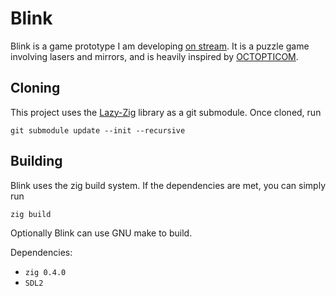 # Blink

Blink is a game prototype I am developing [on
stream](https://www.twitch.tv/stenodyon). It is a puzzle game involving lasers
and mirrors, and is heavily inspired by
[OCTOPTICOM](https://store.steampowered.com/app/943190/OCTOPTICOM/).

## Cloning

This project uses the [Lazy-Zig](https://github.com/BraedonWooding/Lazy-Zig)
library as a git submodule. Once cloned, run

```
git submodule update --init --recursive
```

## Building

Blink uses the zig build system. If the dependencies are met, you can simply run
```
zig build
```

Optionally Blink can use GNU make to build.

Dependencies:

* `zig 0.4.0`
* `SDL2`
